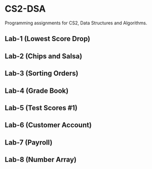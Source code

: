# CS2-DSA
Programming assignments for CS2, Data Structures and Algorithms.

## Lab-1 (Lowest Score Drop)

## Lab-2 (Chips and Salsa)

## Lab-3 (Sorting Orders)

## Lab-4 (Grade Book)

## Lab-5 (Test Scores #1)

## Lab-6 (Customer Account)

## Lab-7 (Payroll)

## Lab-8 (Number Array)
